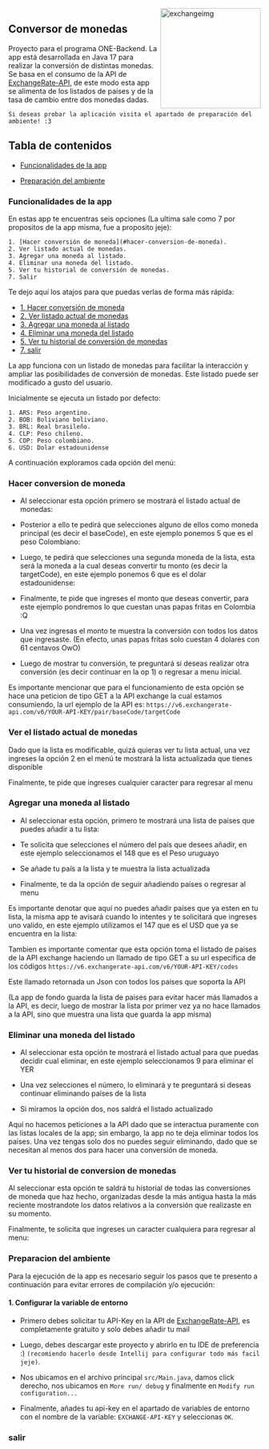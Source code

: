 <img  alt="exchangeimg" width="200px" height="200px" align="right" src="https://images.vexels.com/media/users/3/146882/isolated/preview/7525685ed67fa782b7d851273e1264c7-cambio-de-divisas.png" >

## Conversor de monedas

Proyecto para el programa ONE-Backend. La app está desarrollada en Java 17 para realizar la conversión de distintas monedas. Se basa en el consumo de la API de [ExchangeRate-API](https://www.exchangerate-api.com/), de este modo esta app se alimenta de los listados de países y de la tasa de cambio entre dos monedas dadas.

`Si deseas probar la aplicación visita el apartado de preparación del ambiente! :3`

## Tabla de contenidos

- [Funcionalidades de la app](#funcionalidades-de-la-app)

- [Preparación del ambiente](#preparacion-del-ambiente)

### Funcionalidades de la app

En estas app te encuentras seis opciones (La ultima sale como 7 por propositos de la app misma, fue a proposito jeje):

    1. [Hacer conversión de moneda](#hacer-conversion-de-moneda).
    2. Ver listado actual de monedas.
    3. Agregar una moneda al listado.
    4. Eliminar una moneda del listado.
    5. Ver tu historial de conversión de monedas.
    7. Salir
    
Te dejo aquí los atajos para que puedas verlas de forma más rápida:

- [1. Hacer conversión de moneda](#hacer-conversion-de-moneda)
- [2. Ver listado actual de monedas](#ver-el-listado-actual-de-monedas)
- [3. Agregar una moneda al listado](#agregar-una-moneda-al-listado)
- [4. Eliminar una moneda del listado](#eliminar-una-moneda-del-listado)
- [5. Ver tu historial de conversión de monedas](#ver-tu-historial-de-conversion-de-monedas)
- [7. salir](#salir) 
    
La app funciona con un listado de monedas para facilitar la interacción y ampliar las posibilidades de conversión de monedas. Este listado puede ser modificado a gusto del usuario.

Inicialmente se ejecuta un listado por defecto:

    1. ARS: Peso argentino.
    2. BOB: Boliviano boliviano.
    3. BRL: Real brasileño.
    4. CLP: Peso chileno.
    5. COP: Peso colombiano.
    6. USD: Dolar estadounidense

A continuación exploramos cada opción del menú:

### Hacer conversion de moneda

- Al seleccionar esta opción primero se mostrará el listado actual de monedas:



- Posterior a ello te pedirá que selecciones alguno de ellos como moneda principal (es decir el baseCode), en este ejemplo ponemos 5 que es el peso Colombiano:




- Luego, te pedirá que selecciones una segunda moneda de la lista, esta será la moneda a la cual deseas convertir tu monto (es decir la targetCode), en este ejemplo ponemos 6 que es el dolar estadounidense:


- Finalmente, te pide que ingreses el monto que deseas convertir, para este ejemplo pondremos lo que cuestan unas papas fritas en Colombia :Q



- Una vez ingresas el monto te muestra la conversión con todos los datos que ingresaste. (En efecto, unas papas fritas solo cuestan 4 dolares con 61 centavos OwO)


- Luego de mostrar tu conversión, te preguntará si deseas realizar otra conversión (es decir continuar en la op 1) o regresar a menu inicial.



Es importante mencionar que para el funcionamiento de esta opción se hace una peticion de tipo GET a la API exchange la cual estamos consumiendo, la url ejemplo de la API es: `https://v6.exchangerate-api.com/v6/YOUR-API-KEY/pair/baseCode/targetCode`


### Ver el listado actual de monedas

Dado que la lista es modificable, quizá quieras ver tu lista actual, una vez ingreses la opción 2 en el menú te mostrará la lista actualizada que tienes disponible


Finalmente, te pide que ingreses cualquier caracter para regresar al menu



### Agregar una moneda al listado

- Al seleccionar esta opción, primero te mostrará una lista de países que puedes añadir a tu lista:

- Te solicita que selecciones el número del país que desees añadir, en este ejemplo seleccionamos el 148 que es el Peso uruguayo

- Se añade tu país a la lista y te muestra la lista actualizada

- Finalmente, te da la opción de seguir añadiendo países o regresar al menu

Es importante denotar que aquí no puedes añadir países que ya esten en tu lista, la misma app te avisará cuando lo intentes y te solicitará que ingreses uno valido, en este ejemplo utilizamos el 147 que es el USD que ya se encuentra en la lista:

Tambien es importante comentar que esta opción toma el listado de países de la API exchange haciendo un llamado de tipo GET a su url especifica de los códigos `https://v6.exchangerate-api.com/v6/YOUR-API-KEY/codes`

Este llamado retornada un Json con todos los paises que soporta la API


(La app de fondo guarda la lista de paises para evitar hacer más llamados a la API, es decir, luego de mostrar la lista por primer vez ya no hace llamados a la API, sino que muestra una lista que guarda la app misma)

### Eliminar una moneda del listado

- Al seleccionar esta opción te mostrará el listado actual para que puedas decidir cual eliminar, en este ejemplo seleccionamos 9 para eliminar el YER


- Una vez selecciones el número, lo eliminará y te preguntará si deseas continuar eliminando países de la lista


- Si miramos la opción dos, nos saldrá el listado actualizado


Aquí no hacemos peticiones a la API dado que se interactua puramente con las listas locales de la app; sin embargo, la app no te deja eliminar todos los países. Una vez tengas solo dos no puedes seguir eliminando, dado que se necesitan al menos dos para hacer una conversión de moneda.


### Ver tu historial de conversion de monedas

Al seleccionar esta opción te saldrá tu historial de todas las conversiones de moneda que haz hecho, organizadas desde la más antigua hasta la más reciente mostrandote los datos relativos a la conversión que realizaste en su momento.

Finalmente, te solicita que ingreses un caracter cualquiera para regresar al menu:


### Preparacion del ambiente

Para la ejecución de la app es necesario seguir los pasos que te presento a continuación para evitar errores de compilación y/o ejecución:

#### 1. Configurar la variable de entorno

- Primero debes solicitar tu API-Key en la API de [ExchangeRate-API](https://www.exchangerate-api.com/), es completamente gratuito y solo debes añadir tu mail

- Luego, debes descargar este proyecto y abrirlo en tu IDE de preferencia :) `(recomiendo hacerlo desde Intellij para configurar todo más facil jeje)`.
- Nos ubicamos en el archivo principal `src/Main.java`, damos click derecho, nos ubicamos en `More run/ debug` y finalmente en `Modify run configuration...`

- Finalmente, añades tu api-key en el apartado de variables de entorno con el nombre de la variable: `EXCHANGE-API-KEY` y seleccionas `OK`.

### salir

